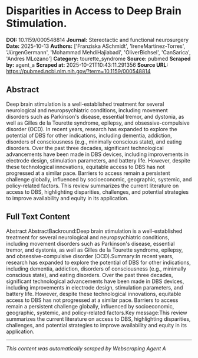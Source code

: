 # Disparities in Access to Deep Brain Stimulation.

**DOI:** 10.1159/000548814
**Journal:** Stereotactic and functional neurosurgery
**Date:** 2025-10-13
**Authors:** ['Franziska ASchmidt', 'IreneMartinez-Torres', 'JürgenGermann', 'Mohammad MehdiHajiabadi', 'OliverBichsel', 'CanSarica', 'Andres MLozano']
**Category:** tourette_syndrome
**Source:** pubmed
**Scraped by:** agent_a
**Scraped at:** 2025-10-21T10:43:11.291356
**Source URL:** https://pubmed.ncbi.nlm.nih.gov/?term=10.1159/000548814

## Abstract

Deep brain stimulation is a well-established treatment for several neurological and neuropsychiatric conditions, including movement disorders such as Parkinson's disease, essential tremor, and dystonia, as well as Gilles de la Tourette syndrome, epilepsy, and obsessive-compulsive disorder (OCD).
In recent years, research has expanded to explore the potential of DBS for other indications, including dementia, addiction, disorders of consciousness (e.g., minimally conscious state), and eating disorders. Over the past three decades, significant technological advancements have been made in DBS devices, including improvements in electrode design, stimulation parameters, and battery life. However, despite these technological innovations, equitable access to DBS has not progressed at a similar pace. Barriers to access remain a persistent challenge globally, influenced by socioeconomic, geographic, systemic, and policy-related factors.
This review summarizes the current literature on access to DBS, highlighting disparities, challenges, and potential strategies to improve availability and equity in its application.

## Full Text Content

Abstract AbstractBackround:Deep brain stimulation is a well-established treatment for several neurological and neuropsychiatric conditions, including movement disorders such as Parkinson's disease, essential tremor, and dystonia, as well as Gilles de la Tourette syndrome, epilepsy, and obsessive-compulsive disorder (OCD).Summary:In recent years, research has expanded to explore the potential of DBS for other indications, including dementia, addiction, disorders of consciousness (e.g., minimally conscious state), and eating disorders. Over the past three decades, significant technological advancements have been made in DBS devices, including improvements in electrode design, stimulation parameters, and battery life. However, despite these technological innovations, equitable access to DBS has not progressed at a similar pace. Barriers to access remain a persistent challenge globally, influenced by socioeconomic, geographic, systemic, and policy-related factors.Key message:This review summarizes the current literature on access to DBS, highlighting disparities, challenges, and potential strategies to improve availability and equity in its application.

---
*This content was automatically scraped by Webscraping Agent A*

